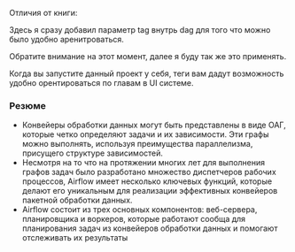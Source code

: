 Отличия от книги:

Здесь я сразу добавил параметр tag внутрь dag для того что можно было удобно аренитроваться.

Обратите внимание на этот момент, далее я буду так же это применять.

Когда вы запустите данный проект у себя, теги вам дадут возможность удобно орентироваться по главам в UI системе.


### Резюме
-   Конвейеры обработки данных могут быть представлены в  виде
    ОАГ, которые четко определяют задачи и их зависимости. Эти графы можно выполнять, используя преимущества параллелизма,
    присущего структуре зависимостей.
-   Несмотря на то что на протяжении многих лет для выполнения
    графов задач было разработано множество диспетчеров рабочих
    процессов, Airflow имеет несколько ключевых функций, которые
    делают его уникальным для реализации эффективных конвейеров
    пакетной обработки данных.
-   Airflow состоит из трех основных компонентов: веб-сервера, планировщика и воркеров, которые работают сообща для    планирования задач из конвейеров обработки данных и помогают отслеживать их результаты
